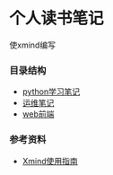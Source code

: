 # 个人读书笔记
使xmind编写

### 目录结构
* [python学习笔记](python.xmind)
* [运维笔记](ops.xmind)
* [web前端](fed.xmind)


### 参考资料
* [Xmind使用指南](http://www.xmindchina.net/shouce.html)
